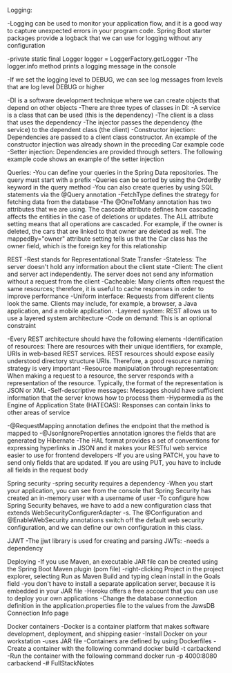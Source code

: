 Logging:

-Logging can be used to monitor your application flow, and it is a good way to capture
unexpected errors in your program code. Spring Boot starter packages provide a logback
that we can use for logging without any configuration

-private static final Logger logger = LoggerFactory.getLogger
-The logger.info method prints a logging message in the console

-If we set the logging level to DEBUG, we can see log messages from levels that are log level
DEBUG or higher

-DI is a software development technique where we can create objects that depend on other
objects
-There are three types of classes in DI:
-A service is a class that can be used (this is the dependency)
-The client is a class that uses the dependency
-The injector passes the dependency (the service) to the dependent class (the client)
-Constructor injection: Dependencies are passed to a client class constructor.
An example of the constructor injection was already shown in the preceding Car
example code
-Setter injection: Dependencies are provided through setters. The following example
code shows an example of the setter injection

Queries:
-You can define your queries in the Spring Data repositories. The query must start
with a prefix
-Queries can be sorted by using the OrderBy keyword in the query method
-You can also create queries by using SQL statements via the @Query annotation
-FetchType
defines the strategy for fetching data from the database
-The @OneToMany annotation has two attributes that we are using. The cascade
attribute defines how cascading affects the entities in the case of deletions or
updates. The ALL attribute setting means that all operations are cascaded. For
example, if the owner is deleted, the cars that are linked to that owner are deleted as
well. The mappedBy="owner" attribute setting tells us that the Car class has the
owner field, which is the foreign key for this relationship


REST
-Rest stands for Representational State Transfer
-Stateless: The server doesn't hold any information about the client state
-Client: The client and server act independently. The server does not send any
information without a request from the client
-Cacheable: Many clients often request the same resources; therefore, it is useful to
cache responses in order to improve performance
-Uniform interface: Requests from different clients look the same. Clients may
include, for example, a browser, a Java application, and a mobile application.
-Layered system: REST allows us to use a layered system architecture
-Code on demand: This is an optional constraint

-Every REST architecture should have the following elements
-Identification of resources: There are resources with their unique identifiers, for
example, URIs in web-based REST services. REST resources should expose easily
understood directory structure URIs. Therefore, a good resource naming strategy is
very important
-Resource manipulation through representation: When making a request to
a resource, the server responds with a representation of the resource. Typically, the
format of the representation is JSON or XML
-Self-descriptive messages: Messages should have sufficient information that the
server knows how to process them
-Hypermedia as the Engine of Application State (HATEOAS): Responses can
contain links to other areas of service

-@RequestMapping annotation defines the endpoint that the method is mapped to
-@JsonIgnoreProperties annotation  ignores the  fields that are generated by Hibernate
-The HAL format provides a set of conventions for expressing hyperlinks in
JSON and it makes your RESTful web service easier to use for frontend developers
-If you are using PATCH, you have to send only fields that are updated. If you are using PUT, you have to include all fields in the request body


Spring security
-spring security requires a dependency
-When you start your application, you can see from the console that Spring Security has
created an in-memory user with a username of user
-To configure how Spring Security behaves, we have to add a new configuration class
that extends WebSecurityConfigurerAdapter
-s. The
@Configuration and @EnableWebSecurity annotations switch off the default web
security configuration, and we can define our own configuration in this class.

JJWT
-The jjwt library is used for creating and parsing JWTs:
-needs a dependency

Deploying
-If you use Maven, an executable JAR file can be created using the Spring Boot Maven plugin (pom file)
-right-clicking Project in the project explorer, selecting Run as  Maven Build and typing clean install in the Goals field
-you don't have to install a separate application server, because it is embedded in your JAR file
-Heroku offers a free account that you can use to deploy your own applications
-Change the database connection definition in the application.properties file to the values from the JawsDB Connection Info page

Docker containers
-Docker is a container platform that makes software development, deployment, and shipping easier
-Install Docker on your workstation
-uses JAR file
-Containers are defined by using Dockerfiles
-Create a container with the following command docker build -t carbackend
-Run the container with the following command docker run -p 4000:8080 carbackend
-# FullStackNotes
